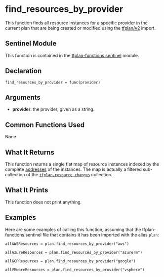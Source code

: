 # find_resources_by_provider
This function finds all resource instances for a specific provider in the current plan that are being created or modified using the [tfplan/v2](https://www.terraform.io/docs/cloud/sentinel/import/tfplan-v2.html) import.

## Sentinel Module
This function is contained in the [tfplan-functions.sentinel](../tfplan-functions.sentinel) module.

## Declaration
`find_resources_by_provider = func(provider)`

## Arguments
* **provider**: the provider, given as a string.

## Common Functions Used
None

## What It Returns
This function returns a single flat map of resource instances indexed by the complete [addresses](https://www.terraform.io/docs/internals/resource-addressing.html) of the instances. The map is actually a filtered sub-collection of the [`tfplan.resource_changes`](https://www.terraform.io/docs/cloud/sentinel/import/tfplan-v2.html#the-resource_changes-collection) collection.

## What It Prints
This function does not print anything.

## Examples
Here are some examples of calling this function, assuming that the tfplan-functions.sentinel file that contains it has been imported with the alias `plan`:
```
allAWSResources = plan.find_resources_by_provider("aws")

allAzureResources = plan.find_resources_by_provider("azurerm")

allGCPResources = plan.find_resources_by_provider("google")

allVMwareResources = plan.find_resources_by_provider("vsphere")
```

